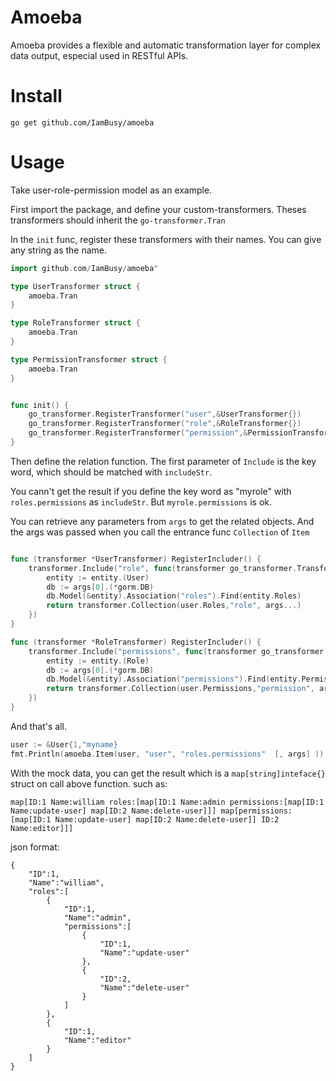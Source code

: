 # Amoeba
 Amoeba provides a flexible and automatic transformation layer for complex data output,
 especial used in RESTful APIs.
 
# Install

```
go get github.com/IamBusy/amoeba
```

# Usage

Take user-role-permission model as an example.

First import the package, and define your custom-transformers.
Theses transformers should inherit the `go-transformer.Tran`

In the `init` func, register these transformers with their names. You can give any
string as the name.

```go
import github.com/IamBusy/amoeba"

type UserTransformer struct {
	amoeba.Tran
}

type RoleTransformer struct {
	amoeba.Tran
}

type PermissionTransformer struct {
	amoeba.Tran
}


func init() {
	go_transformer.RegisterTransformer("user",&UserTransformer{})
	go_transformer.RegisterTransformer("role",&RoleTransformer{})
	go_transformer.RegisterTransformer("permission",&PermissionTransformer{})
}

```

Then define the relation function. The first parameter of `Include` is the key word, 
which should be matched with `includeStr`.

You cann't get the result if you define the key word as "myrole" with `roles.permissions` as `includeStr`.
But `myrole.permissions` is ok.

You can retrieve any parameters from `args` to get the related objects.
And the args was passed when you call the entrance func `Collection` of `Item`


```go

func (transformer *UserTransformer) RegisterIncluder() {
	transformer.Include("role", func(transformer go_transformer.Transformer, entity interface{}, includeStr string, args ...interface{}) interface{} {
		entity := entity.(User)
		db := args[0].(*gorm.DB)
		db.Model(&entity).Association("roles").Find(entity.Roles)
		return transformer.Collection(user.Roles,"role", args...)
	})
}

func (transformer *RoleTransformer) RegisterIncluder() {
	transformer.Include("permissions", func(transformer go_transformer.Transformer, entity interface{}, includeStr string, args ...interface{}) interface{} {
		entity := entity.(Role)
		db := args[0].(*gorm.DB)
		db.Model(&entity).Association("permissions").Find(entity.Permissions)
		return transformer.Collection(user.Permissions,"permission", args...)
	})
}

```

And that's all.


```go
user := &User{1,"myname}
fmt.Println(amoeba.Item(user, "user", "roles.permissions"  [, args] ))
```

With the mock data, you can get the result which is a `map[string]inteface{}` struct on call above function.
such as:

```
map[ID:1 Name:william roles:[map[ID:1 Name:admin permissions:[map[ID:1 Name:update-user] map[ID:2 Name:delete-user]]] map[permissions:[map[ID:1 Name:update-user] map[ID:2 Name:delete-user]] ID:2 Name:editor]]]
```

json format:

```
{
	"ID":1,
	"Name":"william",
	"roles":[
		{
			"ID":1,
			"Name":"admin",
			"permissions":[
				{
					"ID":1,
					"Name":"update-user"
				},
				{
					"ID":2,
					"Name":"delete-user"
				}
			]
		},
		{
			"ID":1,
			"Name":"editor"
		}
	]
}

```